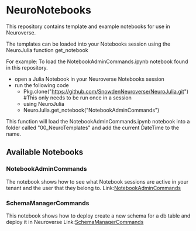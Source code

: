 # NeuroNotebooks

This repository contains template and example notebooks for use in Neuroverse.

The templates can be loaded into your Notebooks session using the NeuroJulia function get_notebook

For example:
To load the NotebookAdminCommands.ipynb notebook found in this repository.

  - open a Julia Notebook in your Neuroverse Notebooks session
  - run the following code
    - Pkg.clone("https://github.com/SnowdenNeuroverse/NeuroJulia.git") #This only needs to be run once in a session
    - using NeuroJulia
    - NeuroJulia.get_notebook("NotebookAdminCommands")

This function will load the NotebookAdminCommands.ipynb notebook into a folder called "00_NeuroTemplates" and add the current DateTime to the name.

## Available Notebooks
### NotebookAdminCommands
The notebook shows how to see what Notebook sessions are active in your tenant and the user that they belong to.
Link:[NotebookAdminCommands](https://github.com/SnowdenNeuroverse/NeuroNotebooks/blob/master/Notebooks/NotebookAdminCommands.ipynb)

### SchemaManagerCommands
This notebook shows how to deploy create a new schema for a db table and deploy it in Neuroverse
Link:[SchemaManagerCommands](https://github.com/SnowdenNeuroverse/NeuroNotebooks/blob/master/Notebooks/SchemaManagerCommands.ipynb)
